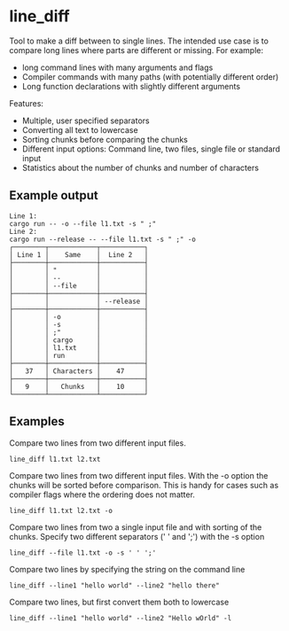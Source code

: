 # line_diff
Tool to make a diff between to single lines. The intended use case is to compare long lines where parts are different or missing.
For example:
* long command lines with many arguments and flags
* Compiler commands with many paths (with potentially different order)
* Long function declarations with slightly different arguments

Features:
* Multiple, user specified separators
* Converting all text to lowercase
* Sorting chunks before comparing the chunks
* Different input options: Command line, two files, single file or standard input
* Statistics about the number of chunks and number of characters

## Example output
```
Line 1: 
cargo run -- -o --file l1.txt -s " ;"
Line 2:
cargo run --release -- --file l1.txt -s " ;" -o
┌────────┬────────────┬───────────┐
│ Line 1 │    Same    │  Line 2   │
├────────┼────────────┼───────────┤
│        │ "          │           │
│        │ --         │           │
│        │ --file     │           │
├────────┼────────────┼───────────┤
│        │            │ --release │
├────────┼────────────┼───────────┤
│        │ -o         │           │
│        │ -s         │           │
│        │ ;"         │           │
│        │ cargo      │           │
│        │ l1.txt     │           │
│        │ run        │           │
├────────┼────────────┼───────────┤
│   37   │ Characters │    47     │
├────────┼────────────┼───────────┤
│   9    │   Chunks   │    10     │
└────────┴────────────┴───────────┘
```

## Examples
Compare two lines from two different input files.
```
line_diff l1.txt l2.txt
```

Compare two lines from two different input files. With the -o option the chunks will be sorted before comparison.
This is handy for cases such as compiler flags where the ordering does not matter.
```
line_diff l1.txt l2.txt -o
```

Compare two lines from two a single input file and with sorting of the chunks. 
Specify two different separators (' ' and ';') with the -s option
```
line_diff --file l1.txt -o -s ' ' ';'
```

Compare two lines by specifying the string on the command line
```
line_diff --line1 "hello world" --line2 "hello there"
```

Compare two lines, but first convert them both to lowercase
```
line_diff --line1 "hello world" --line2 "Hello wOrld" -l
```